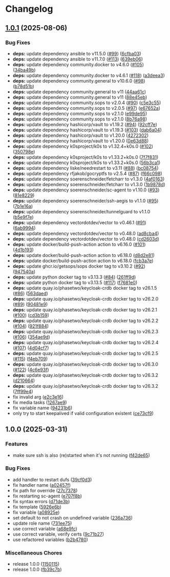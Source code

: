 # Changelog

## [1.0.1](https://github.com/soerenschneider/ansible/compare/v1.0.0...v1.0.1) (2025-08-06)


### Bug Fixes

* **deps:** update dependency ansible to v11.5.0 ([#99](https://github.com/soerenschneider/ansible/issues/99)) ([6cfba03](https://github.com/soerenschneider/ansible/commit/6cfba035d996761aec4190fe795ed56e1b183824))
* **deps:** update dependency ansible to v11.7.0 ([#113](https://github.com/soerenschneider/ansible/issues/113)) ([639eb06](https://github.com/soerenschneider/ansible/commit/639eb065f139ab773316da7d462ac583fb6c6575))
* **deps:** update dependency community.docker to v4.6.0 ([#105](https://github.com/soerenschneider/ansible/issues/105)) ([34ba49b](https://github.com/soerenschneider/ansible/commit/34ba49bcfb2f2eb01d70979c87d0b86bf73b05d1))
* **deps:** update dependency community.docker to v4.6.1 ([#118](https://github.com/soerenschneider/ansible/issues/118)) ([a3deea3](https://github.com/soerenschneider/ansible/commit/a3deea39dca0ecfb0f705dd0dca37adf6972ca7b))
* **deps:** update dependency community.general to v10.6.0 ([#98](https://github.com/soerenschneider/ansible/issues/98)) ([b78d51b](https://github.com/soerenschneider/ansible/commit/b78d51b14d45055870673b82222e3351999be65c))
* **deps:** update dependency community.general to v11 ([44aa61c](https://github.com/soerenschneider/ansible/commit/44aa61c13ddf84701801618c6f0a53965842f2c0))
* **deps:** update dependency community.general to v11 ([88e45eb](https://github.com/soerenschneider/ansible/commit/88e45eb29ad9d42ce63436d482d034196ca95270))
* **deps:** update dependency community.sops to v2.0.4 ([#90](https://github.com/soerenschneider/ansible/issues/90)) ([c5e3c55](https://github.com/soerenschneider/ansible/commit/c5e3c55c6a90f1c3a5dffac60928a3a40a1d1c53))
* **deps:** update dependency community.sops to v2.0.5 ([#97](https://github.com/soerenschneider/ansible/issues/97)) ([e67652a](https://github.com/soerenschneider/ansible/commit/e67652a84dc5f3441249676a41ea050cea3419f0))
* **deps:** update dependency community.sops to v2.1.0 ([e99de95](https://github.com/soerenschneider/ansible/commit/e99de95b3ed0263c35df4de42c309fa37dac93fa))
* **deps:** update dependency community.sops to v2.1.0 ([8b76a98](https://github.com/soerenschneider/ansible/commit/8b76a98199957603574804653ce92df24e61d8f5))
* **deps:** update dependency hashicorp/vault to v1.19.2 ([#94](https://github.com/soerenschneider/ansible/issues/94)) ([92cff7e](https://github.com/soerenschneider/ansible/commit/92cff7e9e7bf30e5325eb6ac36071c144c67b1f4))
* **deps:** update dependency hashicorp/vault to v1.19.3 ([#103](https://github.com/soerenschneider/ansible/issues/103)) ([dab6a04](https://github.com/soerenschneider/ansible/commit/dab6a04f4cd90278ab8d92289a66cfd25b452d48))
* **deps:** update dependency hashicorp/vault to v1.20.0 ([4272302](https://github.com/soerenschneider/ansible/commit/4272302e63939032c43e64bbed696b15798c4640))
* **deps:** update dependency hashicorp/vault to v1.20.0 ([0e63d88](https://github.com/soerenschneider/ansible/commit/0e63d880f89adda0629b2e470a845ebd0abd1dee))
* **deps:** update dependency k0sproject/k0s to v1.32.4+k0s.0 ([#102](https://github.com/soerenschneider/ansible/issues/102)) ([350798e](https://github.com/soerenschneider/ansible/commit/350798e423cbeca3b018e65f272db50cca75eaaf))
* **deps:** update dependency k0sproject/k0s to v1.33.2+k0s.0 ([7f7f831](https://github.com/soerenschneider/ansible/commit/7f7f83182fe2787ed15cc567e083b1463061b09a))
* **deps:** update dependency k0sproject/k0s to v1.33.2+k0s.0 ([56b3ca1](https://github.com/soerenschneider/ansible/commit/56b3ca13705e3ddfb417d6a19646f024d6dd695a))
* **deps:** update dependency liske/needrestart to v3.11 ([#88](https://github.com/soerenschneider/ansible/issues/88)) ([bc08754](https://github.com/soerenschneider/ansible/commit/bc0875474a06adfeccc9b79148b457ab62aedae6))
* **deps:** update dependency rfjakob/gocryptfs to v2.5.4 ([#87](https://github.com/soerenschneider/ansible/issues/87)) ([f66c098](https://github.com/soerenschneider/ansible/commit/f66c098bd25303b3c2e5f73af0b472355d46d287))
* **deps:** update dependency soerenschneider/fetcharr to v1.3.0 ([4af0163](https://github.com/soerenschneider/ansible/commit/4af0163d584ea48cb6b439f25d2885c4bbd77d9f))
* **deps:** update dependency soerenschneider/fetcharr to v1.3.0 ([1b9878d](https://github.com/soerenschneider/ansible/commit/1b9878d9719ab6655cdcb923c0920cc0ca647fb5))
* **deps:** update dependency soerenschneider/sc-agent to v1.10.0 ([#93](https://github.com/soerenschneider/ansible/issues/93)) ([81e8229](https://github.com/soerenschneider/ansible/commit/81e8229ff6826b68b28537b108711ef6bf9f7795))
* **deps:** update dependency soerenschneider/ssh-aegis to v1.1.0 ([#95](https://github.com/soerenschneider/ansible/issues/95)) ([7b1e16a](https://github.com/soerenschneider/ansible/commit/7b1e16a5bb2d548f9ace6910c925bfab85d373cf))
* **deps:** update dependency soerenschneider/tunnelguard to v1.1.0 ([b5e9f7e](https://github.com/soerenschneider/ansible/commit/b5e9f7e830e33d5627cdee3406ff316af6446bed))
* **deps:** update dependency vectordotdev/vector to v0.46.1 ([#91](https://github.com/soerenschneider/ansible/issues/91)) ([6ab9994](https://github.com/soerenschneider/ansible/commit/6ab9994812a14bff2baaf5efcb745f052f50ec1d))
* **deps:** update dependency vectordotdev/vector to v0.48.0 ([ad8cba4](https://github.com/soerenschneider/ansible/commit/ad8cba490387033033d54ed48eb53c41d14c6d0c))
* **deps:** update dependency vectordotdev/vector to v0.48.0 ([cd2603d](https://github.com/soerenschneider/ansible/commit/cd2603d6ff6d2d66d53d1e0bc0a73df7943b0212))
* **deps:** update docker/build-push-action action to v6.16.0 ([#101](https://github.com/soerenschneider/ansible/issues/101)) ([4d1b193](https://github.com/soerenschneider/ansible/commit/4d1b193922b48e2de33cacbbb7e02f27a990d5c0))
* **deps:** update docker/build-push-action action to v6.18.0 ([d8d2e81](https://github.com/soerenschneider/ansible/commit/d8d2e81e9786e8e4cf4ff5dea6482de174c651af))
* **deps:** update docker/build-push-action action to v6.18.0 ([fcb3a7e](https://github.com/soerenschneider/ansible/commit/fcb3a7e0cd916e94201fe3a54c05d8a0d42ca501))
* **deps:** update ghcr.io/getsops/sops docker tag to v3.10.2 ([#92](https://github.com/soerenschneider/ansible/issues/92)) ([947540a](https://github.com/soerenschneider/ansible/commit/947540a309f637ccde065f44ceb790f12ebd9cb8))
* **deps:** update python docker tag to v3.13.3 ([#84](https://github.com/soerenschneider/ansible/issues/84)) ([261ff9d](https://github.com/soerenschneider/ansible/commit/261ff9d6db6c3744fcfe7ee24adc5cca0c1d4f5b))
* **deps:** update python docker tag to v3.13.5 ([#117](https://github.com/soerenschneider/ansible/issues/117)) ([f7681e0](https://github.com/soerenschneider/ansible/commit/f7681e0ae476f4f2661e4cf871892470ff048757))
* **deps:** update quay.io/phasetwo/keycloak-crdb docker tag to v26.1.5 ([#86](https://github.com/soerenschneider/ansible/issues/86)) ([563daed](https://github.com/soerenschneider/ansible/commit/563daed9b80320ca5f73ba3ca80853f5f57e2f76))
* **deps:** update quay.io/phasetwo/keycloak-crdb docker tag to v26.2.0 ([#89](https://github.com/soerenschneider/ansible/issues/89)) ([90481e9](https://github.com/soerenschneider/ansible/commit/90481e937d8ed76b2e81a498814d4a217e43d6af))
* **deps:** update quay.io/phasetwo/keycloak-crdb docker tag to v26.2.1 ([#100](https://github.com/soerenschneider/ansible/issues/100)) ([cd3b159](https://github.com/soerenschneider/ansible/commit/cd3b159377a065b9dc343cd820fa030f51102382))
* **deps:** update quay.io/phasetwo/keycloak-crdb docker tag to v26.2.2 ([#104](https://github.com/soerenschneider/ansible/issues/104)) ([921f884](https://github.com/soerenschneider/ansible/commit/921f884ff9ea74fd28eaf4c341f3b58d9d262ec4))
* **deps:** update quay.io/phasetwo/keycloak-crdb docker tag to v26.2.3 ([#106](https://github.com/soerenschneider/ansible/issues/106)) ([354ae9d](https://github.com/soerenschneider/ansible/commit/354ae9dc20588876ce99956b3809d94b47f5b242))
* **deps:** update quay.io/phasetwo/keycloak-crdb docker tag to v26.2.4 ([#107](https://github.com/soerenschneider/ansible/issues/107)) ([4d04cf7](https://github.com/soerenschneider/ansible/commit/4d04cf702ae9e0ec1fd2bcc6a7017eba53bdfa26))
* **deps:** update quay.io/phasetwo/keycloak-crdb docker tag to v26.2.5 ([#115](https://github.com/soerenschneider/ansible/issues/115)) ([f4eb709](https://github.com/soerenschneider/ansible/commit/f4eb7090e6dc090ea26458b72ee637cc5888eb08))
* **deps:** update quay.io/phasetwo/keycloak-crdb docker tag to v26.3.0 ([#122](https://github.com/soerenschneider/ansible/issues/122)) ([4c6e93f](https://github.com/soerenschneider/ansible/commit/4c6e93ff9bf50b5b1c2b69955605b5d544d64598))
* **deps:** update quay.io/phasetwo/keycloak-crdb docker tag to v26.3.2 ([d210664](https://github.com/soerenschneider/ansible/commit/d210664eed7910dda4fb9fa5c57da88220492da9))
* **deps:** update quay.io/phasetwo/keycloak-crdb docker tag to v26.3.2 ([7ff99e4](https://github.com/soerenschneider/ansible/commit/7ff99e47f10a08e0a5de6c1002cd2c3824e9ba8f))
* fix invalid arg ([e2c3e16](https://github.com/soerenschneider/ansible/commit/e2c3e169fc13efb5f0a7415eb23c245fb897374f))
* fix media tasks ([1267ae9](https://github.com/soerenschneider/ansible/commit/1267ae9a13c4a109d17f43c111bd558dbc500b4d))
* fix variable name ([94231b6](https://github.com/soerenschneider/ansible/commit/94231b6f887037143761309967507071245e0a4c))
* only try to start keepalived if valid configuration existent ([ce73cf9](https://github.com/soerenschneider/ansible/commit/ce73cf9220cf104c601d567b9c6323fbd8c63318))

## 1.0.0 (2025-03-31)


### Features

* make sure ssh is also (re)started when it's not running ([f42de65](https://github.com/soerenschneider/ansible/commit/f42de659c0992048795610cc714fd630c764857d))


### Bug Fixes

* add handler to restart dufs ([39cf0d3](https://github.com/soerenschneider/ansible/commit/39cf0d30b5810a7fc26566a1d980f5b1e33074db))
* fix handler name ([a02457f](https://github.com/soerenschneider/ansible/commit/a02457ff703139cf539bebabc69e632b1494597d))
* fix path for override ([27c7378](https://github.com/soerenschneider/ansible/commit/27c737820d64fcdb79e8a70bebbcb153d9d08d7f))
* fix restarting sc-agent ([e707f8b](https://github.com/soerenschneider/ansible/commit/e707f8b3a4ec8419273e71629d90ba6b424ab250))
* fix syntax errors ([d71de3b](https://github.com/soerenschneider/ansible/commit/d71de3b51e3428359f3e9a27fad6e544a08401b3))
* fix template ([5926e6b](https://github.com/soerenschneider/ansible/commit/5926e6b7cffe026c752d685fb93fdf415a3a3d12))
* fix variable ([a08925e](https://github.com/soerenschneider/ansible/commit/a08925ef1991a87f7b14bd8b2413a800a903f0e1))
* set default to not crash on undefined variable ([236a736](https://github.com/soerenschneider/ansible/commit/236a73665416a318e2667f9c82bd400c77d13b15))
* update role name ([731ee75](https://github.com/soerenschneider/ansible/commit/731ee75d2c34182a791f88f6bc6b1c8e38fd8416))
* use correct variable ([a68e9fc](https://github.com/soerenschneider/ansible/commit/a68e9fcc446103871c2af4d3f14af198761e323c))
* use correct variable, verify certs ([9c71b27](https://github.com/soerenschneider/ansible/commit/9c71b275bdec974ab7f1a3317d2415e42d320d69))
* use refactored variables ([b2b4780](https://github.com/soerenschneider/ansible/commit/b2b478026c0b848022859a8f5ec89bca17934688))


### Miscellaneous Chores

* release 1.0.0 ([1150115](https://github.com/soerenschneider/ansible/commit/115011562dfb5639c67ad2b72467c5c2cdacf649))
* release 1.0.0 ([fb39c7b](https://github.com/soerenschneider/ansible/commit/fb39c7b2b2e7332ecb7c647dfe682085d3f7d2d8))
